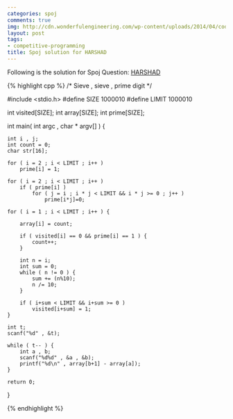 ```yaml
---
categories: spoj
comments: true
img: http://cdn.wonderfulengineering.com/wp-content/uploads/2014/04/code-wallpaper-6.png
layout: post
tags:
- competitive-programming
title: Spoj solution for HARSHAD
---
```


Following is the solution for Spoj Question: [HARSHAD](http://www.spoj.com/problems/HARSHAD/)

{% highlight cpp %}
/*
	Sieve , sieve , prime
	digit
*/

#include <stdio.h>
#define SIZE 1000010
#define LIMIT 1000010

int visited[SIZE];
int array[SIZE];
int prime[SIZE];

int main( int argc , char * argv[] ) {

	int i , j;
	int count = 0;
	char str[16];

	for ( i = 2 ; i < LIMIT ; i++ )
		prime[i] = 1;

	for ( i = 2 ; i < LIMIT ; i++ )
		if ( prime[i] )
			for ( j = i ; i * j < LIMIT && i * j >= 0 ; j++ )
				prime[i*j]=0;

	for ( i = 1 ; i < LIMIT ; i++ ) {

		array[i] = count;

		if ( visited[i] == 0 && prime[i] == 1 ) {
			count++;
		}

		int n = i;
		int sum = 0;
		while ( n != 0 ) {
			sum += (n%10);
			n /= 10;
		}

		if ( i+sum < LIMIT && i+sum >= 0 )
			visited[i+sum] = 1;
	}

	int t;
	scanf("%d" , &t);

	while ( t-- ) {
		int a , b;
		scanf("%d%d" , &a , &b);
		printf("%d\n" , array[b+1] - array[a]);
	}

	return 0;
}

{% endhighlight %}